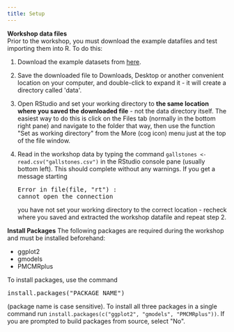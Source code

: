 ```yaml
---
title: Setup
---
```


__Workshop data files__  
Prior to the workshop, you must download the example datafiles and test importing them into R. To do this:

1) Download the example datasets from [here](https://cloudstor.aarnet.edu.au/plus/s/VlOGpIJnaFPl1qd/download).   

2) Save the downloaded file to Downloads, Desktop or another convenient location on your computer, and double-click to expand it - it will create a directory called 'data'.  

3) Open RStudio and set your working directory to **the same location where you saved the downloaded file** - not the data directory itself. The easiest way to do this is click on the Files tab (normally in the bottom right pane) and navigate to the folder that way, then use the function "Set as working directory" from the More (cog icon) menu just at the top of the file window.  

4) Read in the workshop data by typing the command `gallstones <- read.csv("gallstones.csv")` in the RStudio console pane (usually bottom left). This should complete without any warnings. If you get a message starting <pre>Error in file(file, "rt") : cannot open the connection</pre> you have not set your working directory to the correct location - recheck where you saved and extracted the workshop datafile and repeat step 2.


__Install Packages__
The following packages are required during the workshop and must be installed beforehand:
* ggplot2
* gmodels
* PMCMRplus

To install packages, use the command <pre>install.packages("PACKAGE_NAME")</pre> (package name is case sensitive). To install all three packages in a single command run `install.packages(c("ggplot2", "gmodels", "PMCMRplus"))`. If you are prompted to build packages from source, select "No".
